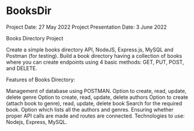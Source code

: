 # BooksDir
Project Date: 27 May 2022
Project Presentation Date: 3 June 2022

Books Directory Project

Create a simple books directory API, NodeJS, Express.js, MySQL and Postman (for testing).
Build a book directory having a collection of books where you can create endpoints using
4 basic methods: GET, PUT, POST, and DELETE.

Features of Books Directory:

Management of database using POSTMAN.
Option to create, read, update, delete genre
Option to create, read, update, delete authors
Option to create (attach book to genre), read, update, delete book
Search for the required book.
Option which lists all the authors and genres.
Ensuring whether proper API calls are made and routes are connected.
Technologies to use: Nodejs, Express, MySQL.